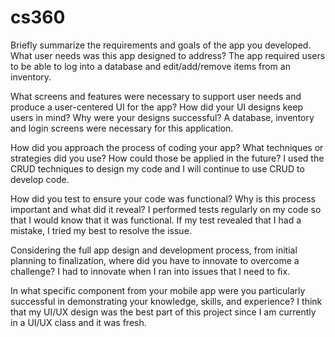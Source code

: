 # cs360

Briefly summarize the requirements and goals of the app you developed. What user needs was this app designed to address?
The app required users to be able to log into a database and edit/add/remove items from an inventory. 

What screens and features were necessary to support user needs and produce a user-centered UI for the app? How did your UI designs keep users in mind? Why were your designs successful?
A database, inventory and login screens were necessary for this application.

How did you approach the process of coding your app? What techniques or strategies did you use? How could those be applied in the future?
I used the CRUD techniques to design my code and I will continue to use CRUD to develop code. 

How did you test to ensure your code was functional? Why is this process important and what did it reveal?
I performed tests regularly on my code so that I would know that it was functional. If my test revealed that I had a mistake, I tried my best to resolve the issue. 

Considering the full app design and development process, from initial planning to finalization, where did you have to innovate to overcome a challenge?
I had to innovate when I ran into issues that I need to fix. 

In what specific component from your mobile app were you particularly successful in demonstrating your knowledge, skills, and experience?
I think that my UI/UX design was the best part of this project since I am currently in a UI/UX class and it was fresh. 
